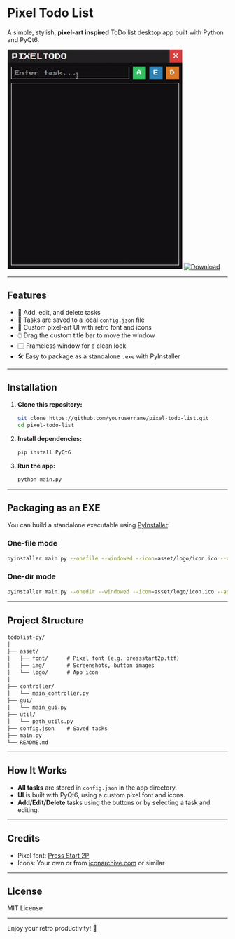 # Pixel Todo List

A simple, stylish, **pixel-art inspired** ToDo list desktop app built with Python and PyQt6.

![demo](https://github.com/soklimkhy/pixel_todo/raw/main/asset/gif/GIF.gif)
[![Download](https://img.shields.io/badge/Download-Pixel--Todo--v1.0.0-blue)](https://github.com/soklimkhy/pixel_todo/releases/tag/v1.0.0)

---

## Features

- 📝 Add, edit, and delete tasks
- 💾 Tasks are saved to a local `config.json` file
- 🎨 Custom pixel-art UI with retro font and icons
- 🖱️ Drag the custom title bar to move the window
- 🗔 Frameless window for a clean look
- 🛠️ Easy to package as a standalone `.exe` with PyInstaller

---

## Installation

1. **Clone this repository:**
    ```sh
    git clone https://github.com/yourusername/pixel-todo-list.git
    cd pixel-todo-list
    ```

2. **Install dependencies:**
    ```sh
    pip install PyQt6
    ```

3. **Run the app:**
    ```sh
    python main.py
    ```

---

## Packaging as an EXE

You can build a standalone executable using [PyInstaller](https://pyinstaller.org/):

### One-file mode

```sh
pyinstaller main.py --onefile --windowed --icon=asset/logo/icon.ico --add-data "asset/img;asset/img" --add-data "asset/font;asset/font" --add-data "asset/logo;asset/logo"
```

### One-dir mode

```sh
pyinstaller main.py --onedir --windowed --icon=asset/logo/icon.ico --add-data "asset/img;asset/img" --add-data "asset/font;asset/font" --add-data "asset/logo;asset/logo"
```

---

## Project Structure

```
todolist-py/
│
├── asset/
│   ├── font/      # Pixel font (e.g. pressstart2p.ttf)
│   ├── img/       # Screenshots, button images
│   └── logo/      # App icon
│
├── controller/
│   └── main_controller.py
├── gui/
│   └── main_gui.py
├── util/
│   └── path_utils.py
├── config.json    # Saved tasks
├── main.py
└── README.md
```

---

## How It Works

- **All tasks** are stored in `config.json` in the app directory.
- **UI** is built with PyQt6, using a custom pixel font and icons.
- **Add/Edit/Delete** tasks using the buttons or by selecting a task and editing.

---

## Credits

- Pixel font: [Press Start 2P](https://fonts.google.com/specimen/Press+Start+2P)
- Icons: Your own or from [iconarchive.com](https://iconarchive.com/) or similar

---

## License

MIT License

---

Enjoy your retro productivity! 🚀
